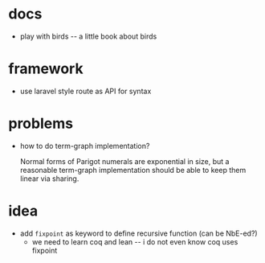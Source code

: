 # docs

- play with birds -- a little book about birds

# framework

- use laravel style route as API for syntax

# problems

- how to do term-graph implementation?

  Normal forms of Parigot numerals are exponential in size,
  but a reasonable term-graph implementation
  should be able to keep them linear via sharing.

# idea

- add `fixpoint` as keyword to define recursive function (can be NbE-ed?)
  - we need to learn coq and lean -- i do not even know coq uses fixpoint
